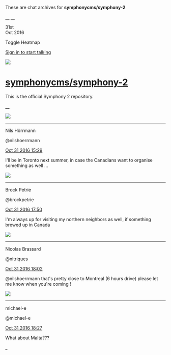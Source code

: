 These are chat archives for **symphonycms/symphony-2**

[__](/symphonycms/symphony-2/archives/2016/11/01)
[__](/symphonycms/symphony-2/archives/2016/10/30)

31st  
Oct 2016

Toggle Heatmap

[Sign in to start talking](/login?action=login&button=archive-login)

![](https://avatars-02.gitter.im/group/iv/3/57542c45c43b8c601977197e?s=48)

#  [symphonycms/symphony-2](/symphonycms/symphony-2)

This is the official Symphony 2 repository.

[ __ ](/orgs/symphonycms/rooms "More symphonycms rooms" )

![](https://avatars0.githubusercontent.com/u/25466?v=3&s=30)

__ __

Nils Hörrmann

@nilshoerrmann

[Oct 31 2016
15:29](https://gitter.im/symphonycms/symphony-2?at=5817635a5f27a2ed2a7a3b02 ""
)

I'll be in Toronto next summer, in case the Canadians want to organise
something as well …

![](https://avatars2.githubusercontent.com/u/222849?v=3&s=30)

__ __

Brock Petrie

@brockpetrie

[Oct 31 2016
17:50](https://gitter.im/symphonycms/symphony-2?at=581784815a1cfa016e68f502 ""
)

I'm always up for visiting my northern neighbors as well, if something brewed
up in Canada

![](https://avatars1.githubusercontent.com/u/771169?v=3&s=30)

__ __

Nicolas Brassard

@nitriques

[Oct 31 2016
18:02](https://gitter.im/symphonycms/symphony-2?at=581787227b15d16e55cbdc62 ""
)

@nilshoerrmann that's pretty close to Montreal (6 hours drive) please let me
know when you're coming !

![](https://avatars2.githubusercontent.com/u/40072?v=3&s=30)

__ __

michael-e

@michael-e

[Oct 31 2016
18:27](https://gitter.im/symphonycms/symphony-2?at=58178d1ac3569a036e3c750e ""
)

What about Malta???

_


